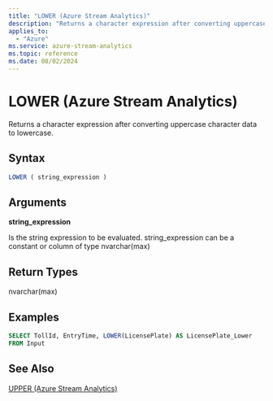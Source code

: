 ```yaml
---
title: "LOWER (Azure Stream Analytics)"
description: "Returns a character expression after converting uppercase character data to lowercase."
applies_to: 
  - "Azure"
ms.service: azure-stream-analytics
ms.topic: reference
ms.date: 08/02/2024
---
```

# LOWER (Azure Stream Analytics)
  Returns a character expression after converting uppercase character data to lowercase.  
  
 ## Syntax  
  
```SQL   
LOWER ( string_expression )  
```  
  
## Arguments  
 **string_expression**  
  
 Is the string expression to be evaluated. string_expression can be a constant or column of type nvarchar(max)  
  
## Return Types  
 nvarchar(max)  
  
## Examples  
  
```SQL  
SELECT TollId, EntryTime, LOWER(LicensePlate) AS LicensePlate_Lower  
FROM Input  
```  
  
## See Also  
 [UPPER &#40;Azure Stream Analytics&#41;](upper-azure-stream-analytics.md)  
  
  
